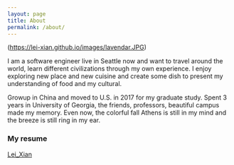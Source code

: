 ```yaml
---
layout: page
title: About
permalink: /about/
---
```


(https://lei-xian.github.io/images/lavendar.JPG)

I am a software engineer live in Seattle now and want to travel around the world, learn different civilizations through my own experience. I enjoy exploring new place and new cuisine and create some dish to present my understanding of food and my cultural. 

Growup in China and moved to U.S. in 2017 for my graduate study. Spent 3 years in University of Georgia, the friends, professors, beautiful campus made my memory. Even now, the colorful fall Athens is still in my mind and the breeze is still ring in my ear. 

### My resume
<a href="/images/Lei_Xian_Resume.pdf">Lei_Xian</a>
